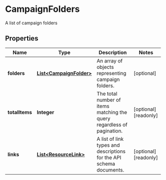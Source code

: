 

# CampaignFolders

A list of campaign folders

## Properties

| Name | Type | Description | Notes |
|------------ | ------------- | ------------- | -------------|
|**folders** | [**List&lt;CampaignFolder&gt;**](CampaignFolder.md) | An array of objects representing campaign folders. |  [optional] |
|**totalItems** | **Integer** | The total number of items matching the query regardless of pagination. |  [optional] [readonly] |
|**links** | [**List&lt;ResourceLink&gt;**](ResourceLink.md) | A list of link types and descriptions for the API schema documents. |  [optional] [readonly] |



